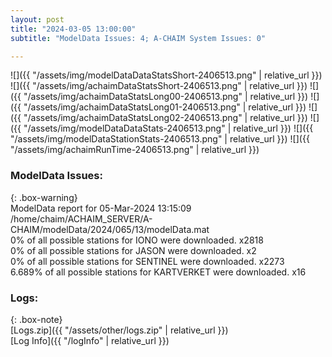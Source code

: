 ```yaml
---
layout: post
title: "2024-03-05 13:00:00"
subtitle: "ModelData Issues: 4; A-CHAIM System Issues: 0"

---
```


![]({{ "/assets/img/modelDataDataStatsShort-2406513.png" | relative_url }})
![]({{ "/assets/img/achaimDataStatsShort-2406513.png" | relative_url }})
![]({{ "/assets/img/achaimDataStatsLong00-2406513.png" | relative_url }})
![]({{ "/assets/img/achaimDataStatsLong01-2406513.png" | relative_url }})
![]({{ "/assets/img/achaimDataStatsLong02-2406513.png" | relative_url }})
![]({{ "/assets/img/modelDataDataStats-2406513.png" | relative_url }})
![]({{ "/assets/img/modelDataStationStats-2406513.png" | relative_url }})
![]({{ "/assets/img/achaimRunTime-2406513.png" | relative_url }})


### ModelData Issues:  
  
{: .box-warning}  
 ModelData report for 05-Mar-2024 13:15:09   
 /home/chaim/ACHAIM_SERVER/A-CHAIM/modelData/2024/065/13/modelData.mat   
 0% of all possible stations for IONO were downloaded. x2818   
 0% of all possible stations for JASON were downloaded. x2   
 0% of all possible stations for SENTINEL were downloaded. x2273   
 6.689% of all possible stations for KARTVERKET were downloaded. x16   
  


### Logs:  
  
{: .box-note}  
[Logs.zip]({{ "/assets/other/logs.zip" | relative_url }})  
[Log Info]({{ "/logInfo" | relative_url }})  
